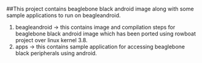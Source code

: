 ##This project contains beaglebone black android image along with some sample applications to run on beagleandroid.

<ol>
<li>beagleandroid -> this contains image and compilation steps for beaglebone black android image which has been ported using rowboat project over linux kernel 3.8.
</li>
<li>apps -> this contains sample application for accessing beaglebone black peripherals using android.
</li>
</ol>